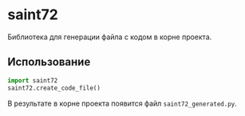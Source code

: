 # saint72

Библиотека для генерации файла с кодом в корне проекта.

## Использование

```python
import saint72
saint72.create_code_file()
```

В результате в корне проекта появится файл `saint72_generated.py`.
